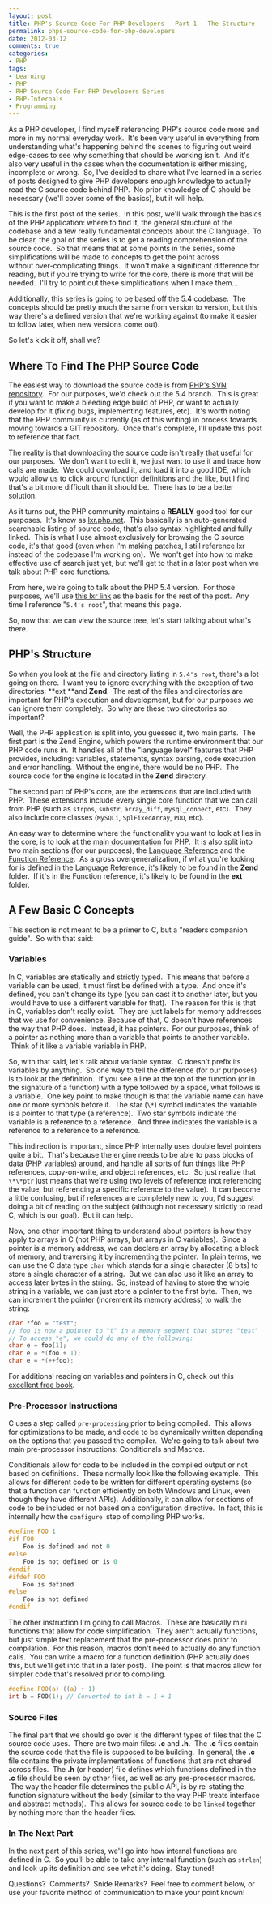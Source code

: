 ```yaml
---
layout: post
title: PHP's Source Code For PHP Developers - Part 1 - The Structure
permalink: phps-source-code-for-php-developers
date: 2012-03-12
comments: true
categories:
- PHP
tags:
- Learning
- PHP
- PHP Source Code For PHP Developers Series
- PHP-Internals
- Programming
---
```


As a PHP developer, I find myself referencing PHP's source code more and more in my normal everyday work.  It's been very useful in everything from understanding what's happening behind the scenes to figuring out weird edge-cases to see why something that should be working isn't.  And it's also very useful in the cases when the documentation is either missing, incomplete or wrong.  So, I've decided to share what I've learned in a series of posts designed to give PHP developers enough knowledge to actually read the C source code behind PHP.  No prior knowledge of C should be necessary (we'll cover some of the basics), but it will help.

This is the first post of the series.  In this post, we'll walk through the basics of the PHP application: where to find it, the general structure of the codebase and a few really fundamental concepts about the C language.  To be clear, the goal of the series is to get a reading comprehension of the source code.  So that means that at some points in the series, some simplifications will be made to concepts to get the point across without over-complicating things.  It won't make a significant difference for reading, but if you're trying to write for the core, there is more that will be needed.  I'll try to point out these simplifications when I make them...  

Additionally, this series is going to be based off the 5.4 codebase.  The concepts should be pretty much the same from version to version, but this way there's a defined version that we're working against (to make it easier to follow later, when new versions come out).

So let's kick it off, shall we?<!--more-->

## Where To Find The PHP Source Code


The easiest way to download the source code is from [PHP's SVN repository](http://www.php.net/svn.php).  For our purposes, we'd check out the 5.4 branch.  This is great if you want to make a bleeding edge build of PHP, or want to actually develop for it (fixing bugs, implementing features, etc).  It's worth noting that the PHP community is currently (as of this writing) in process towards moving towards a GIT repository.  Once that's complete, I'll update this post to reference that fact.

The reality is that downloading the source code isn't really that useful for our purposes.  We don't want to edit it, we just want to use it and trace how calls are made.  We could download it, and load it into a good IDE, which would allow us to click around function definitions and the like, but I find that's a bit more difficult than it should be.  There has to be a better solution.

As it turns out, the PHP community maintains a **REALLY** good tool for our purposes.  It's know as [lxr.php.net](http://lxr.php.net/).  This basically is an auto-generated searchable listing of source code, that's also syntax highlighted and fully linked.  This is what I use almost exclusively for browsing the C source code, it's that good (even when I'm making patches, I still reference lxr instead of the codebase I'm working on).  We won't get into how to make effective use of search just yet, but we'll get to that in a later post when we talk about PHP core functions.

From here, we're going to talk about the PHP 5.4 version.  For those purposes, we'll use [this lxr link](http://lxr.php.net/xref/PHP_5_4/) as the basis for the rest of the post.  Any time I reference "`5.4's root`", that means this page.

So, now that we can view the source tree, let's start talking about what's there.

## PHP's Structure

So when you look at the file and directory listing in `5.4's root`, there's a lot going on there.  I want you to ignore everything with the exception of two directories: **ext **and **Zend**.  The rest of the files and directories are important for PHP's execution and development, but for our purposes we can ignore them completely.  So why are these two directories so important?

Well, the PHP application is split into, you guessed it, two main parts.  The first part is the Zend Engine, which powers the runtime environment that our PHP code runs in.  It handles all of the "language level" features that PHP provides, including: variables, statements, syntax parsing, code execution and error handling.  Without the engine, there would be no PHP.  The source code for the engine is located in the **Zend** directory.

The second part of PHP's core, are the extensions that are included with PHP.  These extensions include every single core function that we can call from PHP (such as `strpos`, `substr`, `array_diff`, `mysql_connect`, etc).  They also include core classes (`MySQLi`, `SplFixedArray`, `PDO`, etc).  

An easy way to determine where the functionality you want to look at lies in the core, is to look at the [main documentation](http://www.php.net/manual/en/) for PHP.  It is also split into two main sections (for our purposes), the [Language Reference](http://www.php.net/manual/en/langref.php) and the [Function Reference](http://www.php.net/manual/en/funcref.php).  As a gross overgeneralization, if what you're looking for is defined in the Language Reference, it's likely to be found in the **Zend** folder.  If it's in the Function reference, it's likely to be found in the **ext** folder.

## A Few Basic C Concepts

This section is not meant to be a primer to C, but a "readers companion guide".  So with that said:

### Variables

In C, variables are statically and strictly typed.  This means that before a variable can be used, it must first be defined with a type.  And once it's defined, you can't change its type (you can cast it to another later, but you  would have to use a different variable for that).  The reason for this is that in C, variables don't really exist.  They are just labels for memory addresses that we use for convenience. Because of that, C doesn't have references the way that PHP does.  Instead, it has pointers.  For our purposes, think of a pointer as nothing more than a variable that points to another variable.  Think of it like a variable variable in PHP.

So, with that said, let's talk about variable syntax.  C doesn't prefix its variables by anything.  So one way to tell the difference (for our purposes) is to look at the definition.  If you see a line at the top of the function (or in the signature of a function) with a type followed by a space, what follows is a variable.  One key point to make though is that the variable name can have one or more symbols before it.  The star (`\*`) symbol indicates the variable is a pointer to that type (a reference).  Two star symbols indicate the variable is a reference to a reference.  And three indicates the variable is a reference to a reference to a reference.

This indirection is important, since PHP internally uses double level pointers quite a bit.  That's because the engine needs to be able to pass blocks of data (PHP variables) around, and handle all sorts of fun things like PHP references, copy-on-write, and object references, etc.  So just realize that `\*\*ptr` just means that we're using two levels of reference (not referencing the value, but referencing a specific reference to the value).  It can become a little confusing, but if references are completely new to you, I'd suggest doing a bit of reading on the subject (although not necessary strictly to read C, which is our goal).  But it can help.

Now, one other important thing to understand about pointers is how they apply to arrays in C (not PHP arrays, but arrays in C variables).  Since a pointer is a memory address, we can declare an array by allocating a block of memory, and traversing it by incrementing the pointer.  In plain terms, we can use the C data type `char` which stands for a single character (8 bits) to store a single character of a string.  But we can also use it like an array to access later bytes in the string.  So, instead of having to store the whole string in a variable, we can just store a pointer to the first byte.  Then, we can increment the pointer (increment its memory address) to walk the string:

```c
char *foo = "test";
// foo is now a pointer to "t" in a memory segment that stores "test"
// To access "e", we could do any of the following:
char e = foo[1];
char e = *(foo + 1);
char e = *(++foo);
```

For additional reading on variables and pointers in C, check out this [excellent free book](http://home.netcom.com/~tjensen/ptr/pointers.htm).

### Pre-Processor Instructions

C uses a step called `pre-processing` prior to being compiled.  This allows for optimizations to be made, and code to be dynamically written depending on the options that you passed the compiler.  We're going to talk about two main pre-processor instructions: Conditionals and Macros.

Conditionals allow for code to be included in the compiled output or not based on definitions.  These normally look like the following example.  This allows for different code to be written for different operating systems (so that a function can function efficiently on both Windows and Linux, even though they have different APIs).  Additionally, it can allow for sections of code to be included or not based on a configuration directive.  In fact, this is internally how the `configure `step of compiling PHP works.

```c
#define FOO 1
#if FOO
    Foo is defined and not 0
#else
    Foo is not defined or is 0
#endif
#ifdef FOO
    Foo is defined
#else
    Foo is not defined
#endif
```

The other instruction I'm going to call Macros.  These are basically mini functions that allow for code simplification.  They aren't actually functions, but just simple text replacement that the pre-processor does prior to compilation.  For this reason, macros don't need to actually do any function calls.  You can write a macro for a function definition (PHP actually does this, but we'll get into that in a later post).  The point is that macros allow for simpler code that's resolved prior to compiling.

```c
#define FOO(a) ((a) + 1)
int b = FOO(1); // Converted to int b = 1 + 1

```

### Source Files

The final part that we should go over is the different types of files that the C source code uses.  There are two main files: **.c** and **.h**.  The **.c** files contain the source code that the file is supposed to be building.  In general, the **.c** file contains the private implementations of functions that are not shared across files.  The **.h** (or header) file defines which functions defined in the **.c** file should be seen by other files, as well as any pre-processor macros.  The way the header file determines the public API, is by re-stating the function signature without the body (similar to the way PHP treats interface and abstract methods).  This allows for source code to be `linked` together by nothing more than the header files.

### In The Next Part


In the next part of this series, we'll go into how internal functions are defined in C.  So you'll be able to take any internal function (such as `strlen`) and look up its definition and see what it's doing.  Stay tuned!


Questions?  Comments?  Snide Remarks?  Feel free to comment below, or use your favorite method of communication to make your point known!